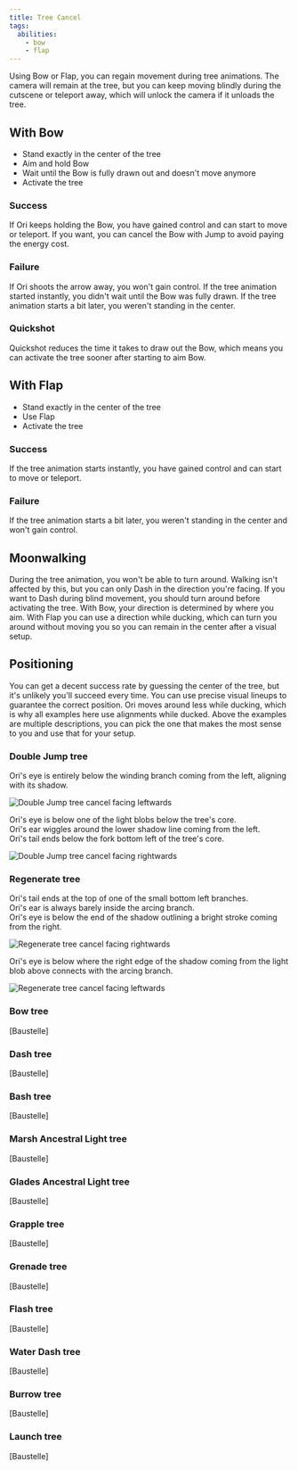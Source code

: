 ```yaml
---
title: Tree Cancel
tags:
  abilities:
    - bow
    - flap
---
```


Using Bow or Flap, you can regain movement during tree animations. The camera will remain at the tree, but you can keep moving blindly during the cutscene or teleport away, which will unlock the camera if it unloads the tree.

<youtube-video id="3ei0E9DS3JI"></youtube-video>

## With Bow

- Stand exactly in the center of the tree
- Aim and hold Bow
- Wait until the Bow is fully drawn out and doesn't move anymore
- Activate the tree

### Success

If Ori keeps holding the Bow, you have gained control and can start to move or teleport. If you want, you can cancel the Bow with Jump to avoid paying the energy cost.

### Failure

If Ori shoots the arrow away, you won't gain control. If the tree animation started instantly, you didn't wait until the Bow was fully drawn. If the tree animation starts a bit later, you weren't standing in the center.

### Quickshot

Quickshot reduces the time it takes to draw out the Bow, which means you can activate the tree sooner after starting to aim Bow.

## With Flap

- Stand exactly in the center of the tree
- Use Flap
- Activate the tree

### Success

If the tree animation starts instantly, you have gained control and can start to move or teleport.

### Failure

If the tree animation starts a bit later, you weren't standing in the center and won't gain control.

## Moonwalking

During the tree animation, you won't be able to turn around. Walking isn't affected by this, but you can only Dash in the direction you're facing. If you want to Dash during blind movement, you should turn around before activating the tree. With Bow, your direction is determined by where you aim. With Flap you can use a direction while ducking, which can turn you around without moving you so you can remain in the center after a visual setup.

## Positioning

You can get a decent success rate by guessing the center of the tree, but it's unlikely you'll succeed every time. You can use precise visual lineups to guarantee the correct position. Ori moves around less while ducking, which is why all examples here use alignments while ducked. Above the examples are multiple descriptions, you can pick the one that makes the most sense to you and use that for your setup.

### Double Jump tree

Ori's eye is entirely below the winding branch coming from the left, aligning with its shadow.

![Double Jump tree cancel facing leftwards](/media/tree_cancel_double_jump_left.png)

Ori's eye is below one of the light blobs below the tree's core.  
Ori's ear wiggles around the lower shadow line coming from the left.  
Ori's tail ends below the fork bottom left of the tree's core.

![Double Jump tree cancel facing rightwards](/media/tree_cancel_double_jump_right.png)

### Regenerate tree

Ori's tail ends at the top of one of the small bottom left branches.  
Ori's ear is always barely inside the arcing branch.  
Ori's eye is below the end of the shadow outlining a bright stroke coming from the right.

![Regenerate tree cancel facing rightwards](/media/tree_cancel_regenerate_right.png)

Ori's eye is below where the right edge of the shadow coming from the light blob above connects with the arcing branch.

![Regenerate tree cancel facing leftwards](/media/tree_cancel_regenerate_left.png)

### Bow tree

[Baustelle]

### Dash tree

[Baustelle]

### Bash tree

[Baustelle]

### Marsh Ancestral Light tree

[Baustelle]

### Glades Ancestral Light tree

[Baustelle]

### Grapple tree

[Baustelle]

### Grenade tree

[Baustelle]

### Flash tree

[Baustelle]

### Water Dash tree

[Baustelle]

### Burrow tree

[Baustelle]

### Launch tree

[Baustelle]
